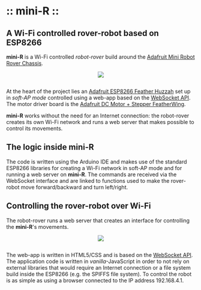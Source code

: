 # :: mini-R :: 
## A Wi-Fi controlled rover-robot based on ESP8266
**mini-R** is a Wi-Fi controlled _robot-rover_ build around the [Adafruit Mini Robot Rover Chassis](https://www.adafruit.com/product/2939).

<figure style="text-align: center; margin: auto">
  <img style="margin-bottom: 1em" src="https://www.idrovolante.org/img/mcu-esp8266-mini-r-08.jpg"/>
</figure>

At the heart of the project lies an [Adafruit ESP8266 Feather Huzzah](https://www.adafruit.com/product/2821) set up in _soft-AP mode_ controlled using a web-app based on the [WebSocket API](https://developer.mozilla.org/en-US/docs/Web/API/WebSockets_API). The motor driver board is the [Adafruit DC Motor + Stepper FeatherWing](https://www.adafruit.com/product/2927).

**mini-R** works without the need for an Internet connection: the robot-rover creates its own Wi-Fi network and runs a web server that makes possible to control its movements.

## The logic inside mini-R
The code is written using the Arduino IDE and makes use of the standard ESP8266 libraries for creating a Wi-Fi network in soft-AP mode and for running a web server on **mini-R**.
The commands are received via the WebSocket interface and are linked to functions used to make the rover-robot move forward/backward and turn left/right.


## Controlling the rover-robot over Wi-Fi
The robot-rover runs a web server that creates an interface for controlling the **mini-R**'s movements.

<figure style="text-align: center; margin: auto">
  <img style="margin-bottom: 1em" src="https://www.idrovolante.org/img/mcu-esp8266-mini-r-09.png"/>
</figure>

The web-app is written in HTML5/CSS and is based on the [WebSocket API](https://developer.mozilla.org/en-US/docs/Web/API/WebSockets_API).
The application code is written in _vanilla_-JavaScript in order to not rely on external libraries that would require an Internet connection or a file system build inside the ESP8266 (e.g. the SPIFFS file system).
To control the robot is as simple as using a browser connected to the IP address 192.168.4.1.
